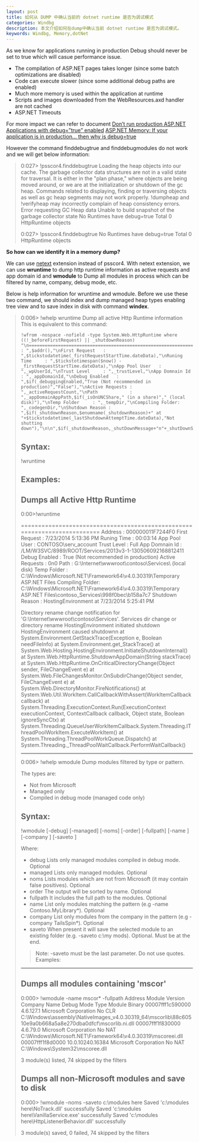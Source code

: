 ```yaml
---
layout: post
title: 如何从 DUMP 中确认当前的 dotnet runtime 是否为调试模式
categories: Windbg
description: 本文介绍如何在dump中确认当前 dotnet runtime 是否为调试模式。
keywords: Windbg, Memory,dotNet
---
```


As we know for applications running in production Debug should never be set to true which will casue performance issue. 
-  The compilation of ASP.NET pages takes longer (since some batch optimizations are disabled)
- Code can execute slower (since some additional debug paths are enabled)
- Much more memory is used within the application at runtime
- Scripts and images downloaded from the WebResources.axd handler are not cached
- ASP.NET Timeouts

For more impact we can refer to document 
[Don’t run production ASP.NET Applications with debug=”true” enabled](https://weblogs.asp.net/scottgu/442448)
[ASP.NET Memory: If your application is in production… then why is debug=true](https://blogs.msdn.microsoft.com/tess/2006/04/12/asp-net-memory-if-your-application-is-in-production-then-why-is-debugtrue/ )

However the command  finddebugtrue and finddebugmodules do not work and we will get below information:

> 0:027> !psscor4.finddebugtrue
> Loading the heap objects into our cache.
> The garbage collector data structures are not in a valid state for traversal.
> It is either in the "plan phase," where objects are being moved around, or
> we are at the initialization or shutdown of the gc heap. Commands related to 
> displaying, finding or traversing objects as well as gc heap segments may not 
> work properly. !dumpheap and !verifyheap may incorrectly complain of heap 
> consistency errors.
> Error requesting GC Heap data
> Unable to build snapshot of the garbage collector state
> No Runtimes have debug=true
> Total 0 HttpRuntime objects
>
> 0:027> !psscor4.finddebugtrue
> No Runtimes have debug=true
> Total 0 HttpRuntime objects



**So how can we identify it in a memory dump?**

We can use [netext](https://github.com/rodneyviana/netext) extension instead of psscor4. With netext extension, we can use **wruntime** to dump http runtime information as active requests and app domain id and **wmodule** to Dump all modules in process which can be filtered by name, company, debug mode, etc. 

Below is help information for wruntime and wmodule. Before we use these two command, we should index and dump managed heap types enabling tree view and to save index in disk with command **windex**.

> 0:006> !whelp wruntime
> Dump all active Http Runtime information
> This is equivalent to this command:
>
> ```
> !wfrom -nospace -nofield -type System.Web.HttpRuntime where ((!_beforeFirstRequest) || _shutdownReason) "\n=========================================================================\n","Address         : ",$addr(),"\nFirst Request   : ",$tickstodatetime(_firstRequestStartTime.dateData),"\nRuning Time     : ",$tickstotimespan($now() - _firstRequestStartTime.dateData),"\nApp Pool User   : ",_wpUserId,"\nTrust Level     : ",_trustLevel,"\nApp Domnain Id  : ",_appDomainId,"\nDebug Enabled   : ",$if(_debuggingEnabled,"True (Not recommended in production)","False"),"\nActive Requests : ",_activeRequestCount,"\nPath            : ",_appDomainAppPath,$if(_isOnUNCShare," (in a share)"," (local disk)"),"\nTemp Folder     : ",_tempDir,"\nCompiling Folder: ",_codegenDir,"\nShutdown Reason : ",$if(_shutdownReason,$enumname(_shutdownReason)+" at "+$tickstodatetime(_lastShutdownAttemptTime.dateData),"Not shutting down"),"\n\n",$if(_shutdownReason,_shutDownMessage+"n"+_shutDownStack,"")
> ```
>
>
> **Syntax:**
> ---------
> !wruntime
>
> Examples:
> ---------
>
> Dumps all Active Http Runtime
> --------------------------------
> 0:00>!wruntime
>
> =========================================================================
> Address         : 000000011F7244F0
> First Request   : 7/23/2014 5:13:36 PM
> Runing Time     : 00:03:14
> App Pool User   : CONTOSO\serv_account
> Trust Level     : Full
> App Domnain Id  : /LM/W3SVC/8989/ROOT/Services/2013v3-1-130506092168812411
> Debug Enabled   : True (Not recommended in production)
> Active Requests : 0n0
> Path            : G:\Internet\wwwroot\contoso\Services\ (local disk)
> Temp Folder     : C:\Windows\Microsoft.NET\Framework64\v4.0.30319\Temporary ASP.NET Files
> Compiling Folder: C:\Windows\Microsoft.NET\Framework64\v4.0.30319\Temporary ASP.NET Files\contoso_Services\998f0bec\b158a7c7
> Shutdown Reason : HostingEnvironment at 7/23/2014 5:25:41 PM
>
> Directory rename change notification for 'G:\Internet\wwwroot\contoso\Services\'.
> Services dir change or directory rename
> HostingEnvironment initiated shutdown
> HostingEnvironment caused shutdownn   at System.Environment.GetStackTrace(Exception e, Boolean needFileInfo)
> at System.Environment.get_StackTrace()
> at System.Web.Hosting.HostingEnvironment.InitiateShutdownInternal()
> at System.Web.HttpRuntime.ShutdownAppDomain(String stackTrace)
> at System.Web.HttpRuntime.OnCriticalDirectoryChange(Object sender, FileChangeEvent e)
> at System.Web.FileChangesMonitor.OnSubdirChange(Object sender, FileChangeEvent e)
> at System.Web.DirectoryMonitor.FireNotifications()
> at System.Web.Util.WorkItem.CallCallbackWithAssert(WorkItemCallback callback)
> at System.Threading.ExecutionContext.Run(ExecutionContext executionContext, ContextCallback callback, Object state, Boolean ignoreSyncCtx)
> at System.Threading.QueueUserWorkItemCallback.System.Threading.IThreadPoolWorkItem.ExecuteWorkItem()
> at System.Threading.ThreadPoolWorkQueue.Dispatch()
> at System.Threading._ThreadPoolWaitCallback.PerformWaitCallback()
>
> 
>
> -----------------------------------------------------------
>
> 0:006> !whelp wmodule
> Dump modules filtered by type or pattern.
>
> The types are:
> - Not from Microsoft
> - Managed only
> - Compiled in debug mode (managed code only)
>
>
> Syntax:
> ---------
>
> !wmodule [-debug] [-managed] [-noms] [-order] [-fullpath] [-name <partial-name>]
>    [-company <partial-name>] [-saveto <folder>]
>
> Where:
>  - debug Lists only managed modules compiled in debug mode. Optional
>  - managed Lists only managed modules. Optional
>  - noms Lists modules which are not from Microsoft (it may contain false positives). Optional
>  - order The output will be sorted by name. Optional
>  - fullpath It includes the full path to the modules. Optional
>  - name <partial-name> List only modules matching the pattern (e.g -name Contoso.MyLibrary*). Optional
>  - company <partial-name> List only modules from the company in the pattern (e.g -company TailsSpin*). Optional
>  - saveto <folder>When present it will save the selected module to an existing folder (e.g. -saveto c:\my mods\). Optional. Must be at the end.
>
> > Note: -saveto <folder> must be the last parameter. Do not use quotes.
> Examples:
> -----------------------------------
>
> Dumps all modules containing 'mscor'
> ------------------------------------
> 0:000> !wmodule -name mscor* -fullpath
> Address                      Module Version Company Name       Debug Mode Type Module Binary
> 00007fff1c590000                  4.6.127.1 Microsoft Corporation     No   CLR C:\Windows\assembly\NativeImages_v4.0.30319_64\mscorlib\88c60510e9a0b668a5a8e270dba0dfcf\mscorlib.ni.dll
> 00007fff1f830000                   4.6.79.0 Microsoft Corporation     No   NAT C:\Windows\Microsoft.NET\Framework64\v4.0.30319\mscoreei.dll
> 00007fff1f8d0000           10.0.10240.16384 Microsoft Corporation     No   NAT C:\Windows\System32\mscoree.dll
>
> 3 module(s) listed, 74 skipped by the filters
>
> Dumps all non-Microsoft modules and save to disk
> -------------------------------------------
> 0:000> !wmodule -noms -saveto c:\modules here
> Saved 'c:\modules here\NoTrack.dll' successfully
> Saved 'c:\modules here\VanillaService.exe' successfully
> Saved 'c:\modules here\HttpListenerBehavior.dll' successfully
>
> 3 module(s) saved, 0 failed, 74 skipped by the filters